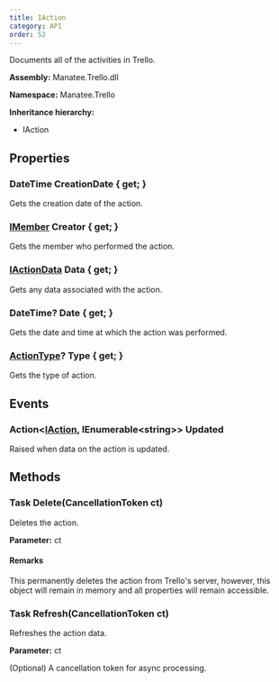 ```yaml
---
title: IAction
category: API
order: 52
---
```


Documents all of the activities in Trello.

**Assembly:** Manatee.Trello.dll

**Namespace:** Manatee.Trello

**Inheritance hierarchy:**

- IAction

## Properties

### DateTime CreationDate { get; }

Gets the creation date of the action.

### [IMember](../IMember#imember) Creator { get; }

Gets the member who performed the action.

### [IActionData](../IActionData#iactiondata) Data { get; }

Gets any data associated with the action.

### DateTime? Date { get; }

Gets the date and time at which the action was performed.

### [ActionType](../ActionType#actiontype)? Type { get; }

Gets the type of action.

## Events

### Action&lt;[IAction](../IAction#iaction), IEnumerable&lt;string&gt;&gt; Updated

Raised when data on the action is updated.

## Methods

### Task Delete(CancellationToken ct)

Deletes the action.

**Parameter:** ct

#### Remarks

This permanently deletes the action from Trello&#39;s server, however, this object will remain in memory and all properties will remain accessible.

### Task Refresh(CancellationToken ct)

Refreshes the action data.

**Parameter:** ct

(Optional) A cancellation token for async processing.

